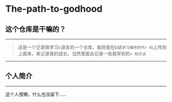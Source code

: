 ﻿# The-path-to-godhood
## 这个仓库是干嘛的？
---
> 这是一个记录我学习c语言的一个仓库，我将我在b站`学习编写的代> 码`上传到上面来，来记录我的成长。当然里面会记录一些我学到的`> 知识点`
---
## 个人简介
----
这个人很懒，什么也没留下……
